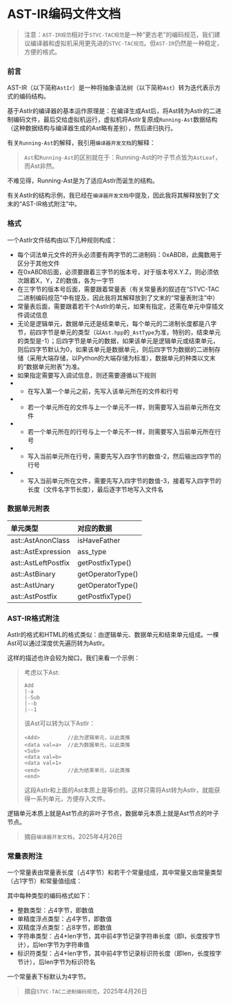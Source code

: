 # AST-IR编码文件文档

> 注意：``AST-IR规范``相对于``STVC-TAC规范``是一种“更古老”的编码规范，我们建议编译器和虚拟机采用更先进的``STVC-TAC规范``。但``AST-IR``仍然是一种稳定，方便的格式。

### 前言

AST-IR（以下简称``AstIr``）是一种将抽象语法树（以下简称``Ast``）转为迭代表示方式的编码结构。

基于AstIr的编译器的基本运作原理是：在编译生成Ast后，将Ast转为AstIr的二进制编码文件，最后交给虚拟机运行，虚拟机将AstIr复原成``Running-Ast``数据结构（这种数据结构与编译器生成的Ast略有差别），然后递归执行。

有关``Running-Ast``的解释，我引用``编译器开发文档``的解释：

> ``Ast``和``Running-Ast``的区别就在于：Running-Ast的叶子节点皆为``AstLeaf``，而Ast非然。

不难见得，Running-Ast是为了适应AstIr而诞生的结构。

有关AstIr的结构示例，我已经在``编译器开发文档``中提及，因此我将其解释放到了文末的“AST-IR格式附注”中。

### 格式

一个AstIr文件结构由以下几种规则构成：

* 每个词法单元文件的开头必须要有两字节的二进制码：0xABDB，此魔数用于区分于其他文件
* 在0xABDB后面，必须要跟着三字节的版本号，对于版本号X.Y.Z，则必须依次跟着X，Y，Z的数值，各为一字节
* 在三字节的版本号后面，需要跟着常量表（有关常量表的叙述在“STVC-TAC二进制编码规范”中有提及，因此我将其解释放到了文末的“常量表附注”中）
* 常量表后面，需要跟着若干个AstIr的单元，如果有指定，还需在单元中穿插文件调试信息
* 无论是逻辑单元，数据单元还是结束单元，每个单元的二进制长度都是八字节，前四字节是单元的类型（以``Ast.hpp``的``_AstType``为准，特别的，结束单元的类型是-1）；后四字节是单元的数据，如果该单元是逻辑单元或结束单元，则后四字节默认为0，如果该单元是数据单元，则后四字节为数据的二进制存储（采用大端存储，以Python的大端存储为标准），数据单元的种类以文末的“数据单元附表”为准。
* 如果指定需要写入调试信息，则还需要遵循以下规则
* * 在写入第一个单元之前，先写入该单元所在的文件和行号
* * 若一个单元所在的文件与上一个单元不一样，则需要写入当前单元所在文件
* * 若一个单元所在的行号与上一个单元不一样，则需要写入当前单元所在行号
* * 写入当前单元所在行号，需要先写入四字节的数值-2，然后输出四字节的行号
* * 写入当前单元所在文件，需要先写入四字节的数值-3，接着写入四字节的长度（文件名字节长度），最后逐字节地写入文件名

### 数据单元附表

|单元类型|对应的数据|
|:-|:-|
|ast::AstAnonClass|isHaveFather|
|ast::AstExpression|ass_type|
|ast::AstLeftPostfix|getPostfixType()|
|ast::AstBinary|getOperatorType()|
|ast::AstUnary|getOperatorType()|
|ast::AstPostfix|getPostfixType()|

### AST-IR格式附注

AstIr的格式和HTML的格式类似：由逻辑单元、数据单元和结束单元组成。一棵Ast可以通过深度优先遍历转为AstIr。

这样的描述也许会较为拗口，我们来看一个示例：

> 考虑以下Ast:
> ```
> Add
> |-a
> |-Sub
> |--b
> |--1
> ```
> 该Ast可以转为以下AstIr：
> ```
> <Add>         //此为逻辑单元，以此类推
> <data val=a>  //此为数据单元，以此类推
> <Sub>
> <data val=b>
> <data val=1>
> <end>         //此为结束单元，以此类推
> <end>
> ```
> 这段AstIr和上面的Ast本质上是等价的。这样只需将Ast转为AstIr，就能获得一系列单元，方便存入文件。

逻辑单元本质上就是Ast节点的非叶子节点，数据单元本质上就是Ast节点的叶子节点。

> 摘自``编译器开发文档``，2025年4月26日

### 常量表附注

一个常量表由常量表长度（占4字节）和若干个常量组成，其中常量又由常量类型（占1字节）和常量值组成：

其中每种类型的编码格式如下：

* 整数类型：占4字节，即数值
* 单精度浮点类型：占4字节，即数值
* 双精度浮点类型：占8字节，即数值
* 字符串类型：占4+len字节，其中前4字节记录字符串长度（即l，长度按字节计），后len字节为字符串值
* 标识符类型：占4+len字节，其中前4字节记录标识符长度（即len，长度按字节计），后len字节为标识符名

一个常量表下标默认为4字节。

> 摘自``STVC-TAC二进制编码规范``，2025年4月26日